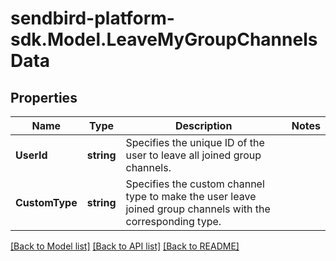 
# sendbird-platform-sdk.Model.LeaveMyGroupChannelsData

## Properties

Name | Type | Description | Notes
------------ | ------------- | ------------- | -------------
**UserId** | **string** | Specifies the unique ID of the user to leave all joined group channels. | 
**CustomType** | **string** | Specifies the custom channel type to make the user leave joined group channels with the corresponding type. | 

[[Back to Model list]](../README.md#documentation-for-models)
[[Back to API list]](../README.md#documentation-for-api-endpoints)
[[Back to README]](../README.md)

